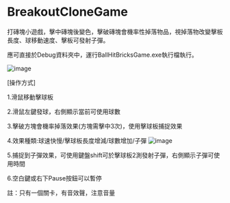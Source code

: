 # BreakoutCloneGame

打磚塊小遊戲，擊中磚塊後變色，擊破磚塊會機率性掉落物品，視掉落物改變擊板長度、球移動速度、擊板可發射子彈。

應可直接於Debug資料夾中，運行BallHitBricksGame.exe執行檔執行。

![image](https://github.com/harryczh/BreakoutCloneGame/assets/60958740/8dfcec0c-a2db-4472-937b-68289c4973db)

[操作方式]

1.滑鼠移動擊球板

2.滑鼠左鍵發球，右側顯示當前可使用球數

3.擊破方塊會機率掉落效果(方塊需擊中3次)，使用擊球板捕捉效果

4.效果種類:球速快慢/擊球板長度增減/球數增加/子彈
![image](https://github.com/harryczh/BreakoutCloneGame/assets/60958740/176f6022-5ef3-4815-9902-e9c6bd37e80a)

5.捕捉到子彈效果，可使用鍵盤shift可於擊球板2測發射子彈，右側顯示子彈可使用時間

6.空白鍵或右下Pause按鈕可以暫停

註：只有一個關卡，有音效聲，注意音量
